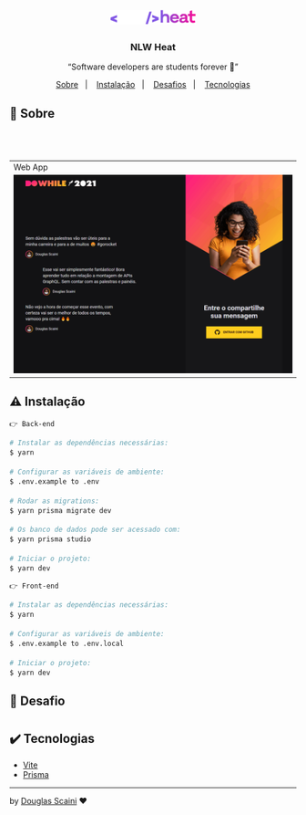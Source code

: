 <h1 align="center"><img src="./.github/logo.svg" width="150px"/></h1>

<h3 align="center">NLW Heat</h3>

<p align="center">“Software developers are students forever 🧠”</p>

<p align="center">
  <a href="#about">Sobre</a>&nbsp;&nbsp;&nbsp;|&nbsp;&nbsp;&nbsp;
  <a href="#install">Instalação</a>&nbsp;&nbsp;&nbsp;|&nbsp;&nbsp;&nbsp;
  <a href="#challenge">Desafios</a>&nbsp;&nbsp;&nbsp;|&nbsp;&nbsp;&nbsp;
  <a href="#technologies">Tecnologias</a>
</p>

## :speech_balloon: Sobre <a name="about"></a>

> #

<br />
<table>
  <tr>
    <td colspan="1">Web App</td>
  </tr>
  <tr>
    <td><img src="./.github/nlwheat.gif" width=1000px /></td></td>
  </tr>
</table>

## :warning: Instalação <a name="install"></a>

```bash
👉 Back-end

# Instalar as dependências necessárias:
$ yarn

# Configurar as variáveis de ambiente:
$ .env.example to .env

# Rodar as migrations:
$ yarn prisma migrate dev

# Os banco de dados pode ser acessado com:
$ yarn prisma studio

# Iniciar o projeto:
$ yarn dev

```

```bash
👉 Front-end

# Instalar as dependências necessárias:
$ yarn

# Configurar as variáveis de ambiente:
$ .env.example to .env.local

# Iniciar o projeto:
$ yarn dev
```

## :triangular_flag_on_post: Desafio <a name="challenge"></a>

> #

## :heavy_check_mark: Tecnologias <a name="technologies"></a>

- [Vite](https://vitejs.dev/)
- [Prisma](https://www.prisma.io/)

---

by [Douglas Scaini](https://www.github.com/douglasscaini) ❤️

